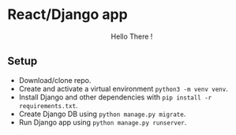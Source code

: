 
<!-- VARS -->
<!-- [node-url]: https://nodejs.org/en
[npm-url]:  https://www.npmjs.com/ -->

# React/Django app

<div align="center">  
Hello There !
</div>

## Setup
- Download/clone repo.
- Create and activate a virtual environment `python3 -m venv venv`.
- Install Django and other dependencies with `pip install -r requirements.txt`.
- Create Django DB using `python manage.py migrate`.
- Run Django app using `python manage.py runserver`.
